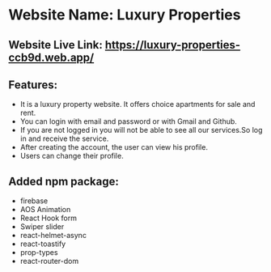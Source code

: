 # Website Name: Luxury Properties 

## Website Live Link: https://luxury-properties-ccb9d.web.app/

## Features:
- It is a luxury property website. It offers choice apartments for sale and rent.
- You can login with email and password or with Gmail and Github.
- If you are not logged in you will not be able to see all our services.So log in and receive the service.
- After creating the account, the user can view his profile.
- Users can change their profile.

## Added npm package:
- firebase
- AOS Animation 
- React Hook form
- Swiper slider
- react-helmet-async
- react-toastify
- prop-types
- react-router-dom